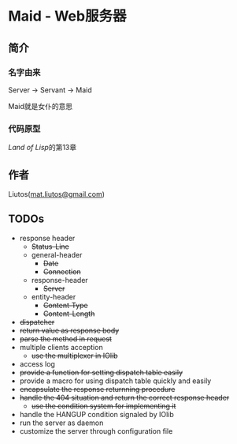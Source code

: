 # Maid - Web服务器

## 简介

### 名字由来

Server -> Servant -> Maid

Maid就是女仆的意思

### 代码原型

*Land of Lisp*的第13章

## 作者

Liutos(<mat.liutos@gmail.com>)

## TODOs

* response header
  * <del>Status-Line</del>
  * general-header
    * <del>Date</del>
    * <del>Connection</del>
  * response-header
    * <del>Server</del>
  * entity-header
    * <del>Content-Type</del>
    * <del>Content-Length</del>
* <del>dispatcher</del>
* <del>return value as response body</del>
* <del>parse the method in request</del>
* multiple clients acception
  * <del>use the multiplexer in IOlib</del>
* access log
* <del>provide a function for setting dispatch table easily</del>
* provide a macro for using dispatch table quickly and easily
* <del>encapsulate the response returnning procedure</del>
* <del>handle the 404 situation and return the correct response header</del>
  * <del>use the condition system for implementing it</del>
* handle the HANGUP condition signaled by IOlib
* run the server as daemon
* customize the server through configuration file
